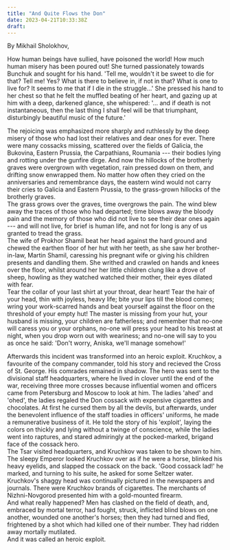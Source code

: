 ```yaml
---
title: "And Quite Flows the Don"
date: 2023-04-21T10:33:38Z
draft: 
---
```


By Mikhail Sholokhov,   

How human beings have sullied, have poisoned the world! How much human misery
has been poured out! She turned passionately towards Bunchuk and sought for his
hand. 'Tell me, wouldn't it be sweet to die for that? Tell me! Yes? What is
there to believe in, if not in that? What is one to live for? It seems to me
that if I die in the struggle...' She pressed his hand to her chest so that he
felt the muffled beating of her heart, and gazing up at him with a deep,
darkened glance, she whispered: '... and if death is not instantaneous, then
the last thing I shall feel will be that triumphant, disturbingly beautiful
music of the future.'   

The rejoicing was emphasized more sharply and ruthlessly by the deep misery of
those who had lost their relatives and dear ones for ever. There were many
cossacks missing, scattered over the fields of Galicia, the Bukovina, Eastern
Prussia, the Carpathians, Roumania --- their bodies lying and rotting under the
gunfire dirge. And now the hillocks of the brotherly graves were overgrown with
vegetation, rain pressed down on them, and drifting snow enwrapped them. No
matter how often they cried on the anniversaries and remembrance days, the
eastern wind would not carry their cries to Galicia and Eastern Prussia, to the
grass-grown hillocks of the brotherly graves.  
The grass grows over the graves, time overgrows the pain. The wind blew away
the traces of those who had departed; time blows away the bloody pain and the
memory of those who did not live to see their dear ones again --- and will not
live, for brief is human life, and not for long is any of us granted to tread
the grass.  
The wife of Prokhor Shamil beat her head against the hard ground and chewed the
earthen floor of her hut with her teeth, as she saw her brother-in-law, Martin
Shamil, caressing his pregnant wife or giving his children presents and
dandling them. She writhed and crawled on hands and knees over the floor,
whilst around her her little children clung like a drove of sheep, howling as
they watched watched their mother, their eyes dilated with fear.    
Tear the collar of your last shirt at your throat, dear heart! Tear the hair of
your head, thin with joyless, heavy life; bite your lips till the blood comes;
wring your work-scarred hands and beat yourself against the floor on the
threshold of your empty hut! The master is missing from your hut, your husband
is missing, your children are fatherless; and remember that no-one will caress
you or your orphans, no-one will press your head to his breast at night, when
you drop worn out with weariness; and no-one will say to you as once he said:
'Don't worry, Aniska, we'll manage somehow!'    

Afterwards this incident was transformed into an heroic exploit. Kruchkov, a
favourite of the company commander, told his story and recieved the Cross of St.
George. His comrades remained in shadow. The hero was sent to the divisional
staff headquarters, where he lived in clover until the end of the war,
receiving three more crosses because influential women and officers came from
Petersburg and Moscow to look at him. The ladies 'ahed' and 'ohed', the ladies
regaled the Don cossack with expensive cigarettes and chocolates. At first he
cursed them by all the devils, but afterwards, under the benevolent influence
of the staff toadies in officers' uniforms, he made a remunerative business of
it. He told the story of his 'exploit', laying the colors on thickly and lying
without a twinge of conscience, while the ladies went into raptures, and
stared admiringly at the pocked-marked, brigand face of the cossack hero.   
The Tsar visited headquarters, and Kruchkov was taken to be shown to him. The
sleepy Emperor looked Kruchkov over as if he were a horse, blinked his heavy
eyelids, and slapped the cossack on the back. 'Good cossack lad!' he marked, and turning to his suite, he asked for some Seltzer water.   
Kruchkov's shaggy head was continually pictured in the
newspapers and journals. There were Kruchkov brands of cigarettes. The
merchants of Nizhni-Novgorod presented him with a gold-mounted firearm.    
And what really happened? Men has clashed on the field of death, and, embraced
by mortal terror, had fought, struck, inflicted blind blows on one another,
wounded one another's horses; then they had turned and fled, frightened by a
shot which had killed one of their number. They had ridden away mortally
mutilated.   
And it was called an heroic exploit.     

